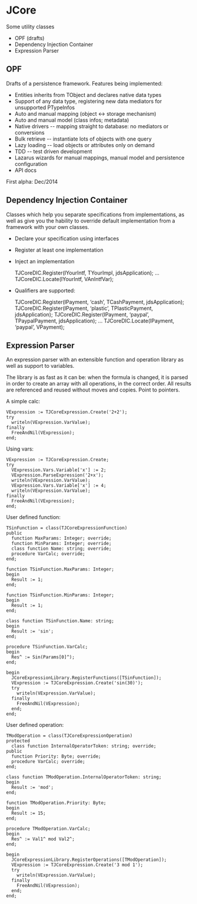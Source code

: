 JCore
=====

Some utility classes

* OPF (drafts)
* Dependency Injection Container
* Expression Parser

OPF
---

Drafts of a persistence framework. Features being implemented:

* Entities inherits from TObject and declares native data types
* Support of any data type, registering new data mediators for unsupported PTypeInfos
* Auto and manual mapping (object <-> storage mechanism)
* Auto and manual model (class infos; metadata)
* Native drivers -- mapping straight to database: no mediators or conversions
* Bulk retrieve -- instantiate lots of objects with one query
* Lazy loading -- load objects or attributes only on demand
* TDD -- test driven development
* Lazarus wizards for manual mappings, manual model and persistence configuration
* API docs

First alpha: Dec/2014

Dependency Injection Container
------------------------------

Classes which help you separate specifications from implementations, as well
as give you the hability to override default implementation from a framework
with your own classes.

* Declare your specification using interfaces
* Register at least one implementation
* Inject an implementation

    TJCoreDIC.Register(IYourIntf, TYourImpl, jdsApplication);
    ...
    TJCoreDIC.Locate(IYourIntf, VAnIntfVar);

* Qualifiers are supported:

    TJCoreDIC.Register(IPayment, ‘cash’, TCashPayment, jdsApplication);
    TJCoreDIC.Register(IPayment, ‘plastic’, TPlasticPayment, jdsApplication);
    TJCoreDIC.Register(IPayment, ‘paypal’, TPaypalPayment, jdsApplication);
    ...
    TJCoreDIC.Locate(IPayment, ‘paypal’, VPayment);

Expression Parser
-----------------

An expression parser with an extensible function and operation library as well
as support to variables.

The library is as fast as it can be: when the formula is changed, it is parsed
in order to create an array with all operations, in the correct order. All
results are referenced and reused without moves and copies. Point to pointers.

A simple calc:

    VExpression := TJCoreExpression.Create('2+2');
	try
	  writeln(VExpression.VarValue);
	finally
	  FreeAndNil(VExpression);
	end;

Using vars:

    VExpression := TJCoreExpression.Create;
	try
      VExpression.Vars.Variable['x'] := 2;
	  VExpression.ParseExpression('2+x');
	  writeln(VExpression.VarValue);
      VExpression.Vars.Variable['x'] := 4;
	  writeln(VExpression.VarValue);
	finally
	  FreeAndNil(VExpression);
	end;

User defined function:

    TSinFunction = class(TJCoreExpressionFunction)
    public
      function MaxParams: Integer; override;
      function MinParams: Integer; override;
      class function Name: string; override;
      procedure VarCalc; override;
    end;

    function TSinFunction.MaxParams: Integer;
    begin
      Result := 1;
    end;

    function TSinFunction.MinParams: Integer;
    begin
      Result := 1;
    end;

    class function TSinFunction.Name: string;
    begin
      Result := 'sin';
    end;

    procedure TSinFunction.VarCalc;
    begin
      Res^ := Sin(Params[0]^);
    end;

	begin
      JCoreExpressionLibrary.RegisterFunctions([TSinFunction]);
      VExpression := TJCoreExpression.Create('sin(30)');
	  try
	    writeln(VExpression.VarValue);
	  finally
	    FreeAndNil(VExpression);
	  end;
	end;

User defined operation:

    TModOperation = class(TJCoreExpressionOperation)
    protected
      class function InternalOperatorToken: string; override;
    public
      function Priority: Byte; override;
      procedure VarCalc; override;
    end;

	class function TModOperation.InternalOperatorToken: string;
    begin
      Result := 'mod';
    end;

    function TModOperation.Priority: Byte;
    begin
      Result := 15;
    end;

    procedure TModOperation.VarCalc;
    begin
      Res^ := Val1^ mod Val2^;
    end;

	begin
      JCoreExpressionLibrary.RegisterOperations([TModOperation]);
      VExpression := TJCoreExpression.Create('3 mod 1');
	  try
	    writeln(VExpression.VarValue);
	  finally
	    FreeAndNil(VExpression);
	  end;
	end;
